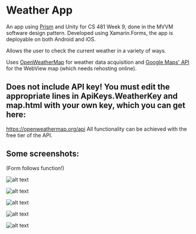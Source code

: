 # Weather App
An app using [Prism](https://github.com/PrismLibrary/Prism) and Unity for CS 481 Week 9, done in the MVVM software design pattern. Developed using Xamarin.Forms, the app is deployable on both Android and iOS.

Allows the user to check the current weather in a variety of ways. 

Uses [OpenWeatherMap](https://openweathermap.org/api) for weather data acquisition and [Google Maps' API](https://developers.google.com/maps/documentation/javascript/tutorial) for the WebView map (which needs rehosting online).

## Does not include API key! You must edit the appropriate lines in ApiKeys.WeatherKey and map.html with your own key, which you can get here:
https://openweathermap.org/api 
All functionality can be achieved with the free tier of the API. 

## Some screenshots:
(Form follows function!)



![alt text](https://github.com/shafergrytness/Weather-App/blob/master/Screenshots/MainPage.png "Main Page")

![alt text](https://github.com/shafergrytness/Weather-App/blob/master/Screenshots/SearchByName.png "Search by Name")

![alt text](https://github.com/shafergrytness/Weather-App/blob/master/Screenshots/MoreInfo.png "More Info")

![alt text](https://github.com/shafergrytness/Weather-App/blob/master/Screenshots/Map.png "Map")

![alt text](https://github.com/shafergrytness/Weather-App/blob/master/Screenshots/ZipCode.png "Zip Code")
